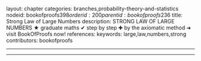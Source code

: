layout: chapter
categories: branches,probability-theory-and-statistics
nodeid: bookofproofs$398
orderid: 200
parentid: bookofproofs$236
title: Strong Law of Large Numbers
description: STRONG LAW OF LARGE NUMBERS &#9733; graduate maths &#10004; step by step &#10010; by the axiomatic method &#10140; visit BookOfProofs now!
references: 
keywords: large,law,numbers,strong
contributors: bookofproofs

---


---


